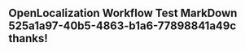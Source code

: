<properties
ms.topic="hero-topic"
ms.test1="hero-topic"
ms.test2="test"/>

## OpenLocalization Workflow Test MarkDown 525a1a97-40b5-4863-b1a6-77898841a49c thanks!
